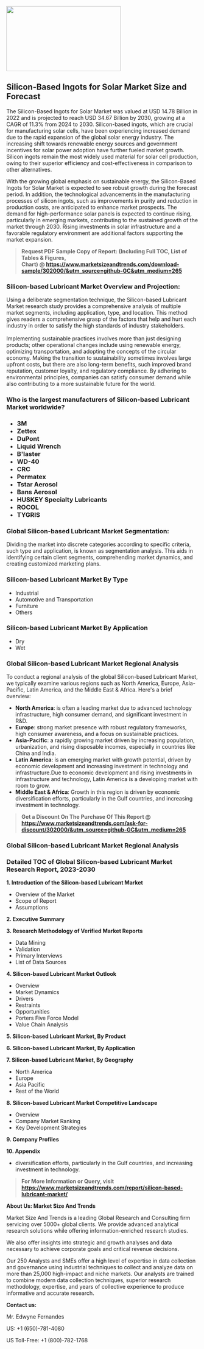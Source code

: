 <p><img class="alignnone size-medium wp-image-20088" src="https://ffe5etoiles.com/wp-content/uploads/2024/12/MST1-300x171.png" alt="" width="300" height="171" /></p><h2>Silicon-Based Ingots for Solar Market Size and Forecast</h2><p>The Silicon-Based Ingots for Solar Market was valued at USD 14.78 Billion in 2022 and is projected to reach USD 34.67 Billion by 2030, growing at a CAGR of 11.3% from 2024 to 2030. Silicon-based ingots, which are crucial for manufacturing solar cells, have been experiencing increased demand due to the rapid expansion of the global solar energy industry. The increasing shift towards renewable energy sources and government incentives for solar power adoption have further fueled market growth. Silicon ingots remain the most widely used material for solar cell production, owing to their superior efficiency and cost-effectiveness in comparison to other alternatives.</p><p>With the growing global emphasis on sustainable energy, the Silicon-Based Ingots for Solar Market is expected to see robust growth during the forecast period. In addition, the technological advancements in the manufacturing processes of silicon ingots, such as improvements in purity and reduction in production costs, are anticipated to enhance market prospects. The demand for high-performance solar panels is expected to continue rising, particularly in emerging markets, contributing to the sustained growth of the market through 2030. Rising investments in solar infrastructure and a favorable regulatory environment are additional factors supporting the market expansion.</p></p><blockquote id="" class=""><strong>Request PDF Sample Copy of Report: (Including Full TOC, List of Tables &amp; Figures, Chart)&nbsp;@&nbsp;<strong><a href="https://www.marketsizeandtrends.com/download-sample/302000/&utm_source=github-GC&utm_medium=265" target="_blank">https://www.marketsizeandtrends.com/download-sample/302000/&utm_source=github-GC&utm_medium=265</a></strong></strong></blockquote><h3 id="" class="">Silicon-based Lubricant Market&nbsp;Overview and Projection:</h3><p id="" class="">Using a deliberate segmentation technique, the Silicon-based Lubricant Market research study provides a comprehensive analysis of multiple market segments, including application, type, and location. This method gives readers a comprehensive grasp of the factors that help and hurt each industry in order to satisfy the high standards of industry stakeholders. <br /> <br />Implementing sustainable practices involves more than just designing products; other operational changes include using renewable energy, optimizing transportation, and adopting the concepts of the circular economy. Making the transition to sustainability sometimes involves large upfront costs, but there are also long-term benefits, such improved brand reputation, customer loyalty, and regulatory compliance. By adhering to environmental principles, companies can satisfy consumer demand while also contributing to a more sustainable future for the world.</p><h3 id="" class="">Who is the largest manufacturers of&nbsp;Silicon-based Lubricant Market worldwide?</h3><h3 class=""><p><ul><li>3M </li><li> Zettex </li><li> DuPont </li><li> Liquid Wrench </li><li> B'laster </li><li> WD-40 </li><li> CRC </li><li> Permatex </li><li> Tstar Aerosol </li><li> Bans Aerosol </li><li> HUSKEY Specialty Lubricants </li><li> ROCOL </li><li> TYGRIS</li></ul></p></h3><h3 id="" class="">Global&nbsp;Silicon-based Lubricant Market Segmentation:</h3><p id="" class="">Dividing the market into discrete categories according to specific criteria, such type and application, is known as segmentation analysis. This aids in identifying certain client segments, comprehending market dynamics, and creating customized marketing plans.</p><h3 id="" class="">Silicon-based Lubricant Market&nbsp;By Type</h3><p><p><ul><li>Industrial</li><li> Automotive and Transportation</li><li> Furniture</li><li> Others</p></li></ul></p></p><h3 id="" class="">Silicon-based Lubricant Market&nbsp;By Application</h3><p class=""><p><ul><li>Dry</li><li> Wet</li></ul></p></p><h3 id="" class="">Global Silicon-based Lubricant Market Regional Analysis</h3><p id="" class="">To conduct a regional analysis of the global Silicon-based Lubricant Market, we typically examine various regions such as North America, Europe, Asia-Pacific, Latin America, and the Middle East &amp; Africa. Here's a brief overview:</p><ul><li><strong>North America</strong>: is often a leading market due to advanced technology infrastructure, high consumer demand, and significant investment in R&amp;D.</li><li><strong>Europe</strong>: strong market presence with robust regulatory frameworks, high consumer awareness, and a focus on sustainable practices.</li><li><strong>Asia-Pacific</strong>: a rapidly growing market driven by increasing population, urbanization, and rising disposable incomes, especially in countries like China and India.</li><li><strong>Latin America</strong>: is an emerging market with growth potential, driven by economic development and increasing investment in technology and infrastructure.Due to economic development and rising investments in infrastructure and technology, Latin America is a developing market with room to grow.</li><li><strong>Middle East &amp; Africa</strong>: Growth in this region is driven by economic diversification efforts, particularly in the Gulf countries, and increasing investment in technology.</li></ul><blockquote id="" class=""><strong>Get a Discount On The Purchase Of This Report @ <strong><a href="https://www.marketsizeandtrends.com/ask-for-discount/302000/&utm_source=github-GC&utm_medium=265" target="_blank">https://www.marketsizeandtrends.com/ask-for-discount/302000/&utm_source=github-GC&utm_medium=265</a></strong></strong></blockquote><h3 id="" class="">Global Silicon-based Lubricant Market Regional Analysis</h3><h3 id="" class="">Detailed TOC of Global Silicon-based Lubricant Market Research Report, 2023-2030</h3><p id="" class=""><strong>1. Introduction of the Silicon-based Lubricant Market</strong></p><ul><li>Overview of the Market</li><li>Scope of Report</li><li>Assumptions</li></ul><p id="" class=""><strong>2. Executive Summary</strong></p><p id="" class=""><strong>3. Research Methodology of Verified Market Reports</strong></p><ul><li>Data Mining</li><li>Validation</li><li>Primary Interviews</li><li>List of Data Sources</li></ul><p id="" class=""><strong>4. Silicon-based Lubricant Market Outlook</strong></p><ul><li>Overview</li><li>Market Dynamics</li><li>Drivers</li><li>Restraints</li><li>Opportunities</li><li>Porters Five Force Model</li><li>Value Chain Analysis</li></ul><p id="" class=""><strong>5. Silicon-based Lubricant Market, By Product</strong></p><p id="" class=""><strong>6. Silicon-based Lubricant Market, By Application</strong></p><p id="" class=""><strong>7. Silicon-based Lubricant Market, By Geography</strong></p><ul><li>North America</li><li>Europe</li><li>Asia Pacific</li><li>Rest of the World</li></ul><p id="" class=""><strong>8. Silicon-based Lubricant Market Competitive Landscape</strong></p><ul><li>Overview</li><li>Company Market Ranking</li><li>Key Development Strategies</li></ul><p id="" class=""><strong>9. Company Profiles</strong></p><p id="" class=""><strong>10. Appendix</strong></p><ul><li>diversification efforts, particularly in the Gulf countries, and increasing investment in technology.</li></ul><blockquote id="" class=""><strong>For More Information or Query, visit <strong><strong><a href="https://www.marketsizeandtrends.com/report/silicon-based-lubricant-market/" target="_blank">https://www.marketsizeandtrends.com/report/silicon-based-lubricant-market/</a></strong></strong></strong></blockquote><p id="" class=""><strong>About Us: Market Size And Trends</strong></p><p id="" class="">Market Size And Trends is a leading Global Research and Consulting firm servicing over 5000+ global clients. We provide advanced analytical research solutions while offering information-enriched research studies.</p><p id="" class="">We also offer insights into strategic and growth analyses and data necessary to achieve corporate goals and critical revenue decisions.</p><p id="" class="">Our 250 Analysts and SMEs offer a high level of expertise in data collection and governance using industrial techniques to collect and analyze data on more than 25,000 high-impact and niche markets. Our analysts are trained to combine modern data collection techniques, superior research methodology, expertise, and years of collective experience to produce informative and accurate research.</p><p id="" class=""><strong>Contact us:</strong></p><p id="" class="">Mr. Edwyne Fernandes</p><p id="" class="">US: +1 (650)-781-4080</p><p id="" class="">US Toll-Free: +1 (800)-782-1768</p>
